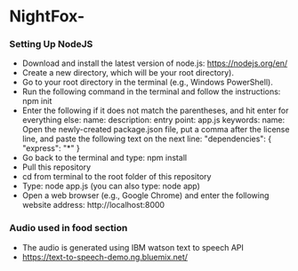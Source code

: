 # NightFox-

### Setting Up NodeJS

* Download and install the latest version of node.js: https://nodejs.org/en/
* Create a new directory, which will be your root directory).
* Go to your root directory in the terminal (e.g., Windows PowerShell).
* Run the following command in the terminal and follow the instructions: npm init
* Enter the following if it does not match the parentheses, and hit enter for everything else:
      name: <put anything here>
      description: <put anything here>
      entry point: app.js
      keywords: <put anything here>
      name: <your name>
      Open the newly-created package.json file, put a comma after the license line, and paste the following text on the next line:
	      "dependencies": {
          "express": "*"
	       }
* Go back to the terminal and type: npm install
* Pull this repository
* cd from terminal to the root folder of this repository
* Type:  node app.js (you can also type: node app)
* Open a web browser (e.g., Google Chrome) and enter the following website address: http://localhost:8000


### Audio used in food section
* The audio is generated using IBM watson text to speech API
* https://text-to-speech-demo.ng.bluemix.net/
